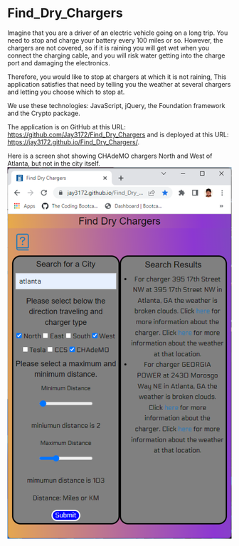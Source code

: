# Find_Dry_Chargers 

Imagine that you are a driver of an electric
vehicle going on a long trip.  You need to
stop and charge your battery every 100
miles or so.  However, the chargers are
not covered, so if it is raining you will
get wet when you connect the charging cable,
and you will risk water getting into the
charge port and damaging the electronics.

Therefore, you would like to stop at chargers
at which it is not raining,
This application satisfies that need
by telling you the weather at several
chargers and letting you choose which
to stop at.

We use these technologies: JavaScript,
jQuery, the Foundation framework and the
Crypto package.

The application is on GitHub at this URL:
https://github.com/Jay3172/Find_Dry_Chargers
and is deployed at this URL:
https://jay3172.github.io/Find_Dry_Chargers/.

Here is a screen shot showing CHAdeMO chargers
North and West of Atlanta, but not in the city itself.
![screenshot of "Find Dry Chargers"](./Images/screenshot.png)
